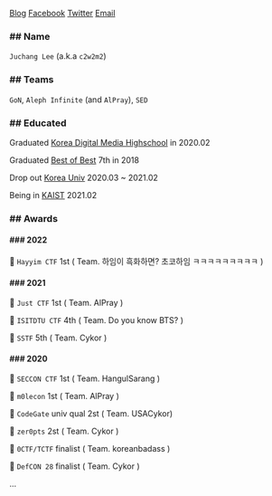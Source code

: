 [Blog](https://blog.pwning.me/) [Facebook](https://fb.com/c2w2m2) [Twitter](https://twitter.com/c2w2m2) [Email](mailto:juchang0308@gmail.com)

### ## Name
`Juchang Lee` (a.k.a `c2w2m2`)
### ## Teams
`GoN`, `Aleph Infinite` (and `AlPray`), `SED`
### ## Educated
Graduated [Korea Digital Media Highschool](http://dimigo.hs.kr/) in 2020.02

Graduated [Best of Best](https://www.kitribob.kr/) 7th in 2018

Drop out [Korea Univ](https://www.korea.ac.kr/) 2020.03 ~ 2021.02

Being in [KAIST](http://kaist.ac.kr/) 2021.02

### ## Awards
#### ### 2022
🥇 `Hayyim CTF` 1st ( Team. 하임이 흑화하면? 초코하임 ㅋㅋㅋㅋㅋㅋㅋㅋㅋ ) 

#### ### 2021
🥇 `Just CTF` 1st ( Team. AlPray ) 

🏅 `ISITDTU CTF` 4th ( Team. Do you know BTS? )

🏅 `SSTF` 5th ( Team. Cykor )

#### ### 2020
🥇 `SECCON CTF` 1st ( Team. HangulSarang ) 

🥇 `m0lecon` 1st ( Team. AlPray )

🥈 `CodeGate` univ qual 2st ( Team. USACykor)

🥈 `zer0pts` 2st ( Team. Cykor )

🏅 `0CTF/TCTF` finalist ( Team. koreanbadass )

🏅 `DefCON 28` finalist ( Team. Cykor )

...
